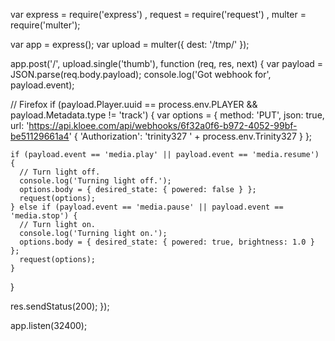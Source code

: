 var express = require('express')
  , request = require('request')
  , multer  = require('multer');

var app = express();
var upload = multer({ dest: '/tmp/' });

app.post('/', upload.single('thumb'), function (req, res, next) {
  var payload = JSON.parse(req.body.payload);
  console.log('Got webhook for', payload.event);

  // Firefox
  if (payload.Player.uuid == process.env.PLAYER && payload.Metadata.type != 'track') {
    var options = {
      method: 'PUT',
      json: true,
      url: 'https://api.kloee.com/api/webhooks/6f32a0f6-b972-4052-99bf-be51129661a4'
      { 'Authorization': 'trinity327 ' + process.env.Trinity327 }
    };

    if (payload.event == 'media.play' || payload.event == 'media.resume') {
      // Turn light off.
      console.log('Turning light off.');
      options.body = { desired_state: { powered: false } };
      request(options);
    } else if (payload.event == 'media.pause' || payload.event == 'media.stop') {
      // Turn light on.
      console.log('Turning light on.');
      options.body = { desired_state: { powered: true, brightness: 1.0 } };
      request(options);
    }
  }

  res.sendStatus(200);
});

app.listen(32400);
